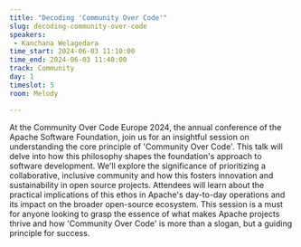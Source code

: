 ```yaml
---
title: "Decoding 'Community Over Code'"
slug: decoding-community-over-code
speakers:
 - Kanchana Welagedara
time_start: 2024-06-03 11:10:00
time_end: 2024-06-03 11:40:00
track: Community
day: 1
timeslot: 5
room: Melody

---
```


At the Community Over Code Europe 2024, the annual conference of the Apache Software Foundation, join us for an insightful session on understanding the core principle of 'Community Over Code'. This talk will delve into how this philosophy shapes the foundation's approach to software development. We'll explore the significance of prioritizing a collaborative, inclusive community and how this fosters innovation and sustainability in open source projects. Attendees will learn about the practical implications of this ethos in Apache's day-to-day operations and its impact on the broader open-source ecosystem. This session is a must for anyone looking to grasp the essence of what makes Apache projects thrive and how 'Community Over Code' is more than a slogan, but a guiding principle for success.